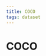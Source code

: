 ```yaml
---
title: COCO
tags: dataset 
---
```


# COCO



















































































